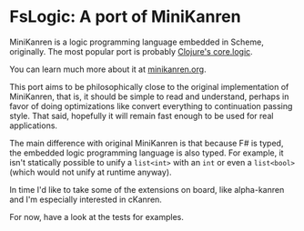 # FsLogic: A port of MiniKanren

MiniKanren is a logic programming language embedded in Scheme, originally. The
most popular port is probably [Clojure's core.logic][core.logic].

You can learn much more about it at [minikanren.org][mk].

This port aims to be philosophically close to the original implementation of
MiniKanren, that is, it should be simple to read and understand, perhaps in
favor of doing optimizations like convert everything to continuation passing
style. That said, hopefully it will remain fast enough to be used for real
applications.

The main difference with original MiniKanren is that because F\# is typed, the
embedded logic programming language is also typed. For example, it isn't
statically possible to unify a `list<int>` with an `int` or even a `list<bool>`
(which would not unify at runtime anyway).

In time I'd like to take some of the extensions on board, like alpha-kanren and
I'm especially interested in cKanren.

For now, have a look at the tests for examples.

 [core.logic]: https://github.com/clojure/core.logic
 [mk]: http://minikanren.org
